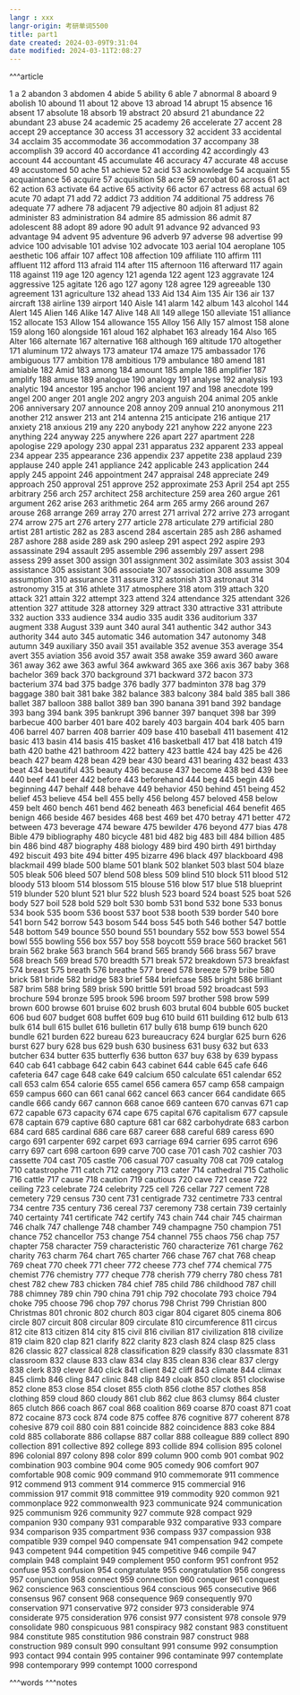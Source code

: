 ```yaml
---
langr : xxx
langr-origin: 考研单词5500
title: part1
date created: 2024-03-09T9:31:04
date modified: 2024-03-11T2:08:27
---
```


^^^article

1 a
2 abandon
3 abdomen
4 abide
5 ability
6 able
7 abnormal
8 aboard
9 abolish
10 abound
11 about
12 above
13 abroad
14 abrupt
15 absence
16 absent
17 absolute
18 absorb
19 abstract
20 absurd
21 abundance
22 abundant
23 abuse
24 academic
25 academy
26 accelerate
27 accent
28 accept
29 acceptance
30 access
31 accessory
32 accident
33 accidental
34 acclaim
35 accommodate
36 accommodation
37 accompany
38 accomplish
39 accord
40 accordance
41 according
42 accordingly
43 account
44 accountant
45 accumulate
46 accuracy
47 accurate
48 accuse
49 accustomed
50 ache
51 achieve
52 acid
53 acknowledge
54 acquaint
55 acquaintance
56 acquire
57 acquisition
58 acre
59 acrobat
60 across
61 act
62 action
63 activate
64 active
65 activity
66 actor
67 actress
68 actual
69 acute
70 adapt
71 add
72 addict
73 addition
74 additional
75 address
76 adequate
77 adhere
78 adjacent
79 adjective
80 adjoin
81 adjust
82 administer
83 administration
84 admire
85 admission
86 admit
87 adolescent
88 adopt
89 adore
90 adult
91 advance
92 advanced
93 advantage
94 advent
95 adventure
96 adverb
97 adverse
98 advertise
99 advice
100 advisable
101 advise
102 advocate
103 aerial
104 aeroplane
105 aesthetic
106 affair
107 affect
108 affection
109 affiliate
110 affirm
111 affluent
112 afford
113 afraid
114 after
115 afternoon
116 afterward
117 again
118 against
119 age
120 agency
121 agenda
122 agent
123 aggravate
124 aggressive
125 agitate
126 ago
127 agony
128 agree
129 agreeable
130 agreement
131 agriculture
132 ahead
133 Aid
134 Aim
135 Air
136 air
137 aircraft
138 airline
139 airport
140 Aisle
141 alarm
142 album
143 alcohol
144 Alert
145 Alien
146 Alike
147 Alive
148 All
149 allege
150 alleviate
151 alliance
152 allocate
153 Allow
154 allowance
155 Alloy
156 Ally
157 almost
158 alone
159 along
160 alongside
161 aloud
162 alphabet
163 already
164 Also
165 Alter
166 alternate
167 alternative
168 although
169 altitude
170 altogether
171 aluminum
172 always
173 amateur
174 amaze
175 ambassador
176 ambiguous
177 ambition
178 ambitious
179 ambulance
180 amend
181 amiable
182 Amid
183 among
184 amount
185 ample
186 amplifier
187 amplify
188 amuse
189 analogue
190 analogy
191 analyse
192 analysis
193 analytic
194 ancestor
195 anchor
196 ancient
197 and
198 anecdote
199 angel
200 anger
201 angle
202 angry
203 anguish
204 animal
205 ankle
206 anniversary
207 announce
208 annoy
209 annual
210 anonymous
211 another
212 answer
213 ant
214 antenna
215 anticipate
216 antique
217 anxiety
218 anxious
219 any
220 anybody
221 anyhow
222 anyone
223 anything
224 anyway
225 anywhere
226 apart
227 apartment
228 apologise
229 apology
230 appal
231 apparatus
232 apparent
233 appeal
234 appear
235 appearance
236 appendix
237 appetite
238 applaud
239 applause
240 apple
241 appliance
242 applicable
243 application
244 apply
245 appoint
246 appointment
247 appraisal
248 appreciate
249 approach
250 approval
251 approve
252 approximate
253 April
254 apt
255 arbitrary
256 arch
257 architect
258 architecture
259 area
260 argue
261 argument
262 arise
263 arithmetic
264 arm
265 army
266 around
267 arouse
268 arrange
269 array
270 arrest
271 arrival
272 arrive
273 arrogant
274 arrow
275 art
276 artery
277 article
278 articulate
279 artificial
280 artist
281 artistic
282 as
283 ascend
284 ascertain
285 ash
286 ashamed
287 ashore
288 aside
289 ask
290 asleep
291 aspect
292 aspire
293 assassinate
294 assault
295 assemble
296 assembly
297 assert
298 assess
299 asset
300 assign
301 assignment
302 assimilate
303 assist
304 assistance
305 assistant
306 associate
307 association
308 assume
309 assumption
310 assurance
311 assure
312 astonish
313 astronaut
314 astronomy
315 at
316 athlete
317 atmosphere
318 atom
319 attach
320 attack
321 attain
322 attempt
323 attend
324 attendance
325 attendant
326 attention
327 attitude
328 attorney
329 attract
330 attractive
331 attribute
332 auction
333 audience
334 audio
335 audit
336 auditorium
337 augment
338 August
339 aunt
340 aural
341 authentic
342 author
343 authority
344 auto
345 automatic
346 automation
347 autonomy
348 autumn
349 auxiliary
350 avail
351 available
352 avenue
353 average
354 avert
355 aviation
356 avoid
357 await
358 awake
359 award
360 aware
361 away
362 awe
363 awful
364 awkward
365 axe
366 axis
367 baby
368 bachelor
369 back
370 background
371 backward
372 bacon
373 bacterium
374 bad
375 badge
376 badly
377 badminton
378 bag
379 baggage
380 bait
381 bake
382 balance
383 balcony
384 bald
385 ball
386 ballet
387 balloon
388 ballot
389 ban
390 banana
391 band
392 bandage
393 bang
394 bank
395 bankrupt
396 banner
397 banquet
398 bar
399 barbecue
400 barber
401 bare
402 barely
403 bargain
404 bark
405 barn
406 barrel
407 barren
408 barrier
409 base
410 baseball
411 basement
412 basic
413 basin
414 basis
415 basket
416 basketball
417 bat
418 batch
419 bath
420 bathe
421 bathroom
422 battery
423 battle
424 bay
425 be
426 beach
427 beam
428 bean
429 bear
430 beard
431 bearing
432 beast
433 beat
434 beautiful
435 beauty
436 because
437 become
438 bed
439 bee
440 beef
441 beer
442 before
443 beforehand
444 beg
445 begin
446 beginning
447 behalf
448 behave
449 behavior
450 behind
451 being
452 belief
453 believe
454 bell
455 belly
456 belong
457 beloved
458 below
459 belt
460 bench
461 bend
462 beneath
463 beneficial
464 benefit
465 benign
466 beside
467 besides
468 best
469 bet
470 betray
471 better
472 between
473 beverage
474 beware
475 bewilder
476 beyond
477 bias
478 Bible
479 bibliography
480 bicycle
481 bid
482 big
483 bill
484 billion
485 bin
486 bind
487 biography
488 biology
489 bird
490 birth
491 birthday
492 biscuit
493 bite
494 bitter
495 bizarre
496 black
497 blackboard
498 blackmail
499 blade
500 blame
501 blank
502 blanket
503 blast
504 blaze
505 bleak
506 bleed
507 blend
508 bless
509 blind
510 block
511 blood
512 bloody
513 bloom
514 blossom
515 blouse
516 blow
517 blue
518 blueprint
519 blunder
520 blunt
521 blur
522 blush
523 board
524 boast
525 boat
526 body
527 boil
528 bold
529 bolt
530 bomb
531 bond
532 bone
533 bonus
534 book
535 boom
536 boost
537 boot
538 booth
539 border
540 bore
541 born
542 borrow
543 bosom
544 boss
545 both
546 bother
547 bottle
548 bottom
549 bounce
550 bound
551 boundary
552 bow
553 bowel
554 bowl
555 bowling
556 box
557 boy
558 boycott
559 brace
560 bracket
561 brain
562 brake
563 branch
564 brand
565 brandy
566 brass
567 brave
568 breach
569 bread
570 breadth
571 break
572 breakdown
573 breakfast
574 breast
575 breath
576 breathe
577 breed
578 breeze
579 bribe
580 brick
581 bride
582 bridge
583 brief
584 briefcase
585 bright
586 brilliant
587 brim
588 bring
589 brisk
590 brittle
591 broad
592 broadcast
593 brochure
594 bronze
595 brook
596 broom
597 brother
598 brow
599 brown
600 browse
601 bruise
602 brush
603 brutal
604 bubble
605 bucket
606 bud
607 budget
608 buffet
609 bug
610 build
611 building
612 bulb
613 bulk
614 bull
615 bullet
616 bulletin
617 bully
618 bump
619 bunch
620 bundle
621 burden
622 bureau
623 bureaucracy
624 burglar
625 burn
626 burst
627 bury
628 bus
629 bush
630 business
631 busy
632 but
633 butcher
634 butter
635 butterfly
636 button
637 buy
638 by
639 bypass
640 cab
641 cabbage
642 cabin
643 cabinet
644 cable
645 cafe
646 cafeteria
647 cage
648 cake
649 calcium
650 calculate
651 calendar
652 call
653 calm
654 calorie
655 camel
656 camera
657 camp
658 campaign
659 campus
660 can
661 canal
662 cancel
663 cancer
664 candidate
665 candle
666 candy
667 cannon
668 canoe
669 canteen
670 canvas
671 cap
672 capable
673 capacity
674 cape
675 capital
676 capitalism
677 capsule
678 captain
679 captive
680 capture
681 car
682 carbohydrate
683 carbon
684 card
685 cardinal
686 care
687 career
688 careful
689 caress
690 cargo
691 carpenter
692 carpet
693 carriage
694 carrier
695 carrot
696 carry
697 cart
698 cartoon
699 carve
700 case
701 cash
702 cashier
703 cassette
704 cast
705 castle
706 casual
707 casualty
708 cat
709 catalog
710 catastrophe
711 catch
712 category
713 cater
714 cathedral
715 Catholic
716 cattle
717 cause
718 caution
719 cautious
720 cave
721 cease
722 ceiling
723 celebrate
724 celebrity
725 cell
726 cellar
727 cement
728 cemetery
729 census
730 cent
731 centigrade
732 centimetre
733 central
734 centre
735 century
736 cereal
737 ceremony
738 certain
739 certainly
740 certainty
741 certificate
742 certify
743 chain
744 chair
745 chairman
746 chalk
747 challenge
748 chamber
749 champagne
750 champion
751 chance
752 chancellor
753 change
754 channel
755 chaos
756 chap
757 chapter
758 character
759 characteristic
760 characterize
761 charge
762 charity
763 charm
764 chart
765 charter
766 chase
767 chat
768 cheap
769 cheat
770 cheek
771 cheer
772 cheese
773 chef
774 chemical
775 chemist
776 chemistry
777 cheque
778 cherish
779 cherry
780 chess
781 chest
782 chew
783 chicken
784 chief
785 child
786 childhood
787 chill
788 chimney
789 chin
790 china
791 chip
792 chocolate
793 choice
794 choke
795 choose
796 chop
797 chorus
798 Christ
799 Christian
800 Christmas
801 chronic
802 church
803 cigar
804 cigaret
805 cinema
806 circle
807 circuit
808 circular
809 circulate
810 circumference
811 circus
812 cite
813 citizen
814 city
815 civil
816 civilian
817 civilization
818 civilize
819 claim
820 clap
821 clarify
822 clarity
823 clash
824 clasp
825 class
826 classic
827 classical
828 classification
829 classify
830 classmate
831 classroom
832 clause
833 claw
834 clay
835 clean
836 clear
837 clergy
838 clerk
839 clever
840 click
841 client
842 cliff
843 climate
844 climax
845 climb
846 cling
847 clinic
848 clip
849 cloak
850 clock
851 clockwise
852 clone
853 close
854 closet
855 cloth
856 clothe
857 clothes
858 clothing
859 cloud
860 cloudy
861 club
862 clue
863 clumsy
864 cluster
865 clutch
866 coach
867 coal
868 coalition
869 coarse
870 coast
871 coat
872 cocaine
873 cock
874 code
875 coffee
876 cognitive
877 coherent
878 cohesive
879 coil
880 coin
881 coincide
882 coincidence
883 coke
884 cold
885 collaborate
886 collapse
887 collar
888 colleague
889 collect
890 collection
891 collective
892 college
893 collide
894 collision
895 colonel
896 colonial
897 colony
898 color
899 column
900 comb
901 combat
902 combination
903 combine
904 come
905 comedy
906 comfort
907 comfortable
908 comic
909 command
910 commemorate
911 commence
912 commend
913 comment
914 commerce
915 commercial
916 commission
917 commit
918 committee
919 commodity
920 common
921 commonplace
922 commonwealth
923 communicate
924 communication
925 communism
926 community
927 commute
928 compact
929 companion
930 company
931 comparable
932 comparative
933 compare
934 comparison
935 compartment
936 compass
937 compassion
938 compatible
939 compel
940 compensate
941 compensation
942 compete
943 competent
944 competition
945 competitive
946 compile
947 complain
948 complaint
949 complement
950 conform
951 confront
952 confuse
953 confusion
954 congratulate
955 congratulation
956 congress
957 conjunction
958 connect
959 connection
960 conquer
961 conquest
962 conscience
963 conscientious
964 conscious
965 consecutive
966 consensus
967 consent
968 consequence
969 consequently
970 conservation
971 conservative
972 consider
973 considerable
974 considerate
975 consideration
976 consist
977 consistent
978 console
979 consolidate
980 conspicuous
981 conspiracy
982 constant
983 constituent
984 constitute
985 constitution
986 constrain
987 construct
988 construction
989 consult
990 consultant
991 consume
992 consumption
993 contact
994 contain
995 container
996 contaminate
997 contemplate
998 contemporary
999 contempt
1000 correspond


^^^words
^^^notes
